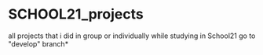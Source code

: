 # SCHOOL21_projects
all projects that i did in group or individually while studying in School21
go to "develop" branch*
